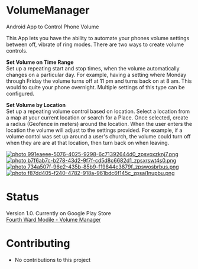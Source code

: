 # VolumeManager
Android App to Control Phone Volume

This App lets you have the ability to automate your phones volume settings between off, vibrate of ring modes. There are two ways to create volume controls.

<b>Set Volume on Time Range</b><br>
Set up a repeating start and stop times, when the volume automatically changes on a particular day. For example, having a setting where Monday through Friday the volume turns off at 11 pm and turns back on at 8 am. This would to quite your phone overnight. Multiple settings of this type can be configured.

<b>Set Volume by Location</b><br>
Set up a repeating volume control based on location. Select a location from a map at your current location or search for a Place. Once selected, create a radius (Geofence in meters) around the location. When the user enters the location the volume will adjust to the settings provided. For example, if a volume contol was set up around a user's church, the volume could turn off when they are are at that location, then turn back on when leaving.<br>

<a href="http://s70.photobucket.com/user/chare37/media/991eaeee-5076-4025-9298-6c71392644d0_zpsvoxzknj7.png.html" target="_blank"><img src="http://i70.photobucket.com/albums/i102/chare37/991eaeee-5076-4025-9298-6c71392644d0_zpsvoxzknj7.png" border="0" alt=" photo 991eaeee-5076-4025-9298-6c71392644d0_zpsvoxzknj7.png"/></a>
<a href="http://s70.photobucket.com/user/chare37/media/b7f6ab7c-b278-43d2-9f7f-cd5d8c6682d1_zpsxrswt4s0.png.html" target="_blank"><img src="http://i70.photobucket.com/albums/i102/chare37/b7f6ab7c-b278-43d2-9f7f-cd5d8c6682d1_zpsxrswt4s0.png" border="0" alt=" photo b7f6ab7c-b278-43d2-9f7f-cd5d8c6682d1_zpsxrswt4s0.png"/></a>
<a href="http://s70.photobucket.com/user/chare37/media/734a507f-96e2-435b-85b9-f19844c3879f_zpswosbrbus.png.html" target="_blank"><img src="http://i70.photobucket.com/albums/i102/chare37/734a507f-96e2-435b-85b9-f19844c3879f_zpswosbrbus.png" border="0" alt=" photo 734a507f-96e2-435b-85b9-f19844c3879f_zpswosbrbus.png"/></a>
<a href="http://s70.photobucket.com/user/chare37/media/f87dd405-f240-4782-918a-961bdc6f145c_zpsai1nupbu.png.html" target="_blank"><img src="http://i70.photobucket.com/albums/i102/chare37/f87dd405-f240-4782-918a-961bdc6f145c_zpsai1nupbu.png" border="0" alt=" photo f87dd405-f240-4782-918a-961bdc6f145c_zpsai1nupbu.png"/></a>

# Status
Version 1.0. Currently on Google Play Store <br>
<a href="https://play.google.com/store/apps/details?id=com.fourthwardcoder.android.volumemanager">Fourth Ward Modile - Volume Manager</a>

# Contributing<br>
* No contributions to this project
